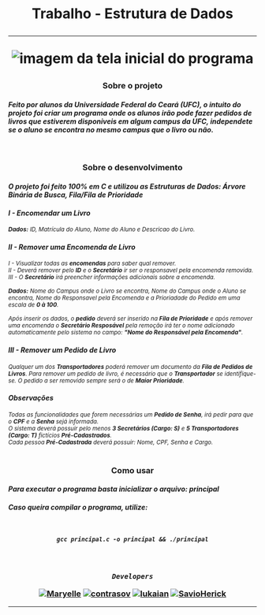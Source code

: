 <!--titulo-->
<h1 align="center"><strong>Trabalho - Estrutura de Dados</strong><hr>

<img src="https://i.ibb.co/f0bGnGh/img03.png" alt="imagem da tela inicial do programa"></h1>


<h3 align="center"><strong>Sobre o projeto</strong></h3>

#### *Feito por alunos da __Universidade Federal do Ceará (UFC)__, o intuito do projeto foi criar um programa onde os alunos irão pode fazer pedidos de livros que estiverem disponiveis em algum campus da __UFC__, independete se o aluno se encontra no mesmo campus que o livro ou não.*
<br>


<h3 align="center"><strong>Sobre o desenvolvimento</strong></h3>

#### *O projeto foi feito __100%__ em __C__ e utilizou as __Estruturas de Dados:__ Árvore Binária de Busca, Fila/Fila de Prioridade*

#### ***I - Encomendar um Livro***
<sup>*__Dados:__ ID, Matrícula do Aluno, Nome do Aluno e Descricao do Livro.*</sup>
<br>

#### ***II - Remover uma Encomenda de Livro***
<sup>*I - Visualizar todas as __encomendas__ para saber qual remover.<br>
II - Deverá remover pelo __ID__ e o __Secretário__ ir ser o responsavel pela encomenda removida.<br>
III - O __Secretário__ irá preencher informações adicionais sobre a encomenda.*</sup>

<sup>*__Dados:__ Nome do Campus onde o Livro se encontra, Nome do Campus onde o Aluno se encontra, Nome do Responsavel pela Encomenda e a Prioriadade do Pedido em uma escala de __0 à 100__.*</sup>

<sup>*Após inserir os dados, o __pedido__ deverá ser inserido na __Fila de Prioridade__ e após remover uma encomenda o __Secretário Resposável__ pela remoção irá ter o nome adicionado automaticamente pelo sistema no campo: __"Nome do Responsável pela Encomenda"__.*</sup><br>

#### ***III - Remover um Pedido de Livro***
<sup>*Qualquer um dos __Transportadores__ poderá remover um documento da __Fila de Pedidos de Livros__. Para remover um pedido de livro, é necessário que o __Transportador__ se identifique-se. O pedido a ser removido sempre será o de __Maior Prioridade__.*</sup><br>

#### ***Observações***
<sup>*Todas as funcionalidades que forem necessárias um __Pedido de Senha__, irá pedir para que o __CPF__ e a __Senha__ sejá informada.<br>
O sistema deverá possuir pelo menos __3 Secretários (Cargo: S)__ e __5 Transportadores (Cargo: T)__ fictícios __Pré-Cadastrados__.<br>
Cada pessoa __Pré-Cadastrada__ deverá possuir: Nome, CPF, Senha e Cargo.*</sup><br><br>


<h3 align="center"><strong>Como usar</strong></h3>

#### *Para executar o programa basta inicializar o arquivo: __principal__*

#### ***Caso queira compilar o programa, utilize:***

<h5 align="center"><br>

```
gcc principal.c -o principal && ./principal
```
</h5>


<h3 align="center"><br>

***```Developers```***

<!--links dos desenvolvedores-->
[![Maryelle](https://img.shields.io/badge/Maryelle-%23121011.svg?style=for-the-badge&logo=github&logoColor=white)](https://github.com/EmillyMaryelle)
[![contrasov](https://img.shields.io/badge/contrasov-%23121011.svg?style=for-the-badge&logo=github&logoColor=white)](https://github.com/contrasov)
[![lukaian](https://img.shields.io/badge/lukaian-%23121011.svg?style=for-the-badge&logo=github&logoColor=white)](https://github.com/lukaian-k)
[![SavioHerick](https://img.shields.io/badge/SavioHerick-%23121011.svg?style=for-the-badge&logo=github&logoColor=white)](https://github.com/SavioHerick)<hr></h3>